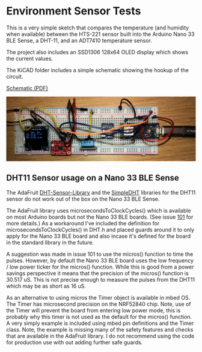# Environment Sensor Tests

This is a very simple sketch that compares the temperature (and humidity when available)
between the HTS-221 sensor built into the Arduino Nano 33 BLE Sense, a DHT-11, and an
ADT7410 temperature sensor.

The project also includes an SSD1306 128x64 OLED display which shows the current values.

The KiCAD folder includes a simple schematic showing the hookup of the circuit.

[Schematic (PDF)](assets/EnvironmentSensorTests.pdf)

![Breadboard](assets/IMG_0651.jpeg)

## DHT11 Sensor usage on a Nano 33 BLE Sense

The AdaFruit [DHT-Sensor-Library](https://github.com/adafruit/DHT-sensor-library) and
the [SimpleDHT](https://github.com/winlinvip/SimpleDHT) libraries for the DHT11 sensor
do not work out of the box on the Nano 33 BLE Sense.

The AdaFruit library uses microsecondsToClockCycles() which is available on most Arduino
boards but not the Nano 33 BLE boards.  (See issue [101](https://github.com/arduino/ArduinoCore-nRF528x-mbedos/issues/101) for more details.)  As a workaround I've included
the definition for microsecondsToClockCycles() in DHT.h and placed guards around it to
only apply for the Nano 33 BLE board and also incase it's defined for the board in the
standard library in the future.

A suggestion was made in issue 101 to use the micros() function to time the pulses.  However,
by default the Nano 33 BLE board uses the low frequency / low power ticker for the micros()
function.  While this is good from a power savings perspective it means that the precision
of the micros() function is 30.517 uS.  This is not precise enough to measure the pulses from
the DHT11 which may be as short as 16 uS.

As an alternative to using micros the Timer object is available in mbed OS.  The Timer has
microsecond precision on the NRF52840 chip.  Note, use of the Timer will prevent the board
from entering low power mode, this is probably why this timer is not used as the default
for the micros() function.  A very simply example is included using mbed pin definitions
and the Timer class.  Note, the example is missing many of the safety features and checks
that are available in the AdaFruit library.  I do not recommend using the code for production
use with out adding further safe guards.
